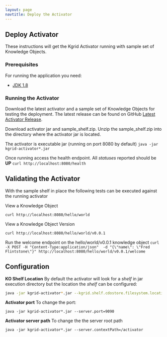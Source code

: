 ```yaml
---
layout: page
navtitle: Deploy the Activator
---
```

## Deploy Activator

These instructions will get the Kgrid Activator running with sample set of Knowledge Objects.

### Prerequisites
For running the application you need:

- [JDK 1.8](http://www.oracle.com/technetwork/java/javase/downloads/jdk8-downloads-2133151.html)

### Running the Activator
Download the latest activator and a sample set of Knowledge Objects for testing the deployment. 
The latest release can be found on GitHub [Latest Activator Release](https://github.com/kgrid/kgrid-activator/releases/latest).

Download activator jar and sample_shelf.zip.  Unzip the sample_shelf.zip into the directory where the activator jar is located.

The activator is executable jar (running on port 8080 by default)
```java -jar kgrid-activator*.jar ```

Once running access the health endpoint. All _statuses_ reported should be **UP**
```curl http://localhost:8080/health```

## Validating the Activator 

With the sample shelf in place the following tests can be executed against the running activator

View a Knowledge Object

```curl http://localhost:8080/hello/world```

View a Knowledge Object Version

```curl http://localhost:8080/hello/world/v0.0.1```

Run the welcome endpoint on the hello/world/v0.0.1 knowledge object
```curl -X POST -H "Content-Type:application/json"  -d "{\"name\": \"Fred Flintstone\"}" http://localhost:8080/hello/world/v0.0.1/welcome```

## Configuration

**KO Shelf Location**
By default the activator will look for a _shelf_ in jar execution directory but the location the _shelf_ can be configured:

```bash
java -jar kgrid-activator*.jar --kgrid.shelf.cdostore.filesystem.location=//data/myshelf
```

**Activator port** 
To change the port:

```java -jar kgrid-activator*.jar --server.port=9090```

**Activator server path** 
To change the the server root path

```java -jar kgrid-activator*.jar --server.contextPath=/activator```